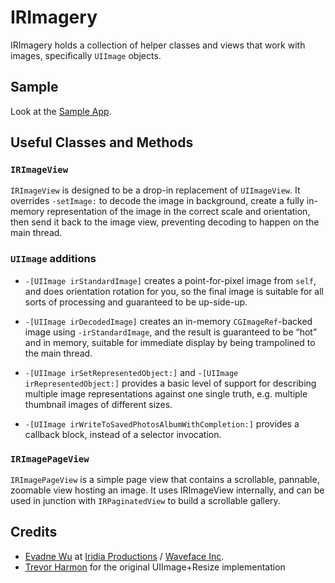 # IRImagery

IRImagery holds a collection of helper classes and views that work with images, specifically `UIImage` objects.

## Sample

Look at the [Sample App](https://github.com/iridia/IRImagery-Sample).

## Useful Classes and Methods

### `IRImageView`

`IRImageView` is designed to be a drop-in replacement of `UIImageView`.  It overrides `-setImage:` to decode the image in background, create a fully in-memory representation of the image in the correct scale and orientation, then send it back to the image view, preventing decoding to happen on the main thread. 

### `UIImage` additions

*	`-[UIImage irStandardImage]` creates a point-for-pixel image from `self`, and does orientation rotation for you, so the final image is suitable for all sorts of processing and guaranteed to be up-side-up.

*	`-[UIImage irDecodedImage]` creates an in-memory `CGImageRef`-backed image using `-irStandardImage`, and the result is guaranteed to be “hot” and in memory, suitable for immediate display by being trampolined to the main thread.

*	`-[UIImage irSetRepresentedObject:]` and `-[UIImage irRepresentedObject:]` provides a basic level of support for describing multiple image representations against one single truth, e.g. multiple thumbnail images of different sizes.

*	`-[UIImage irWriteToSavedPhotosAlbumWithCompletion:]` provides a callback block, instead of a selector invocation.

###	`IRImagePageView`

`IRImagePageView` is a simple page view that contains a scrollable, pannable, zoomable view hosting an image.  It uses IRImageView internally, and can be used in junction with `IRPaginatedView` to build a scrollable gallery.

##	Credits

*	[Evadne Wu](http://twitter.com/evadne) at [Iridia Productions](http://iridia.tw) / [Waveface Inc](http://waveface.com).
*	[Trevor Harmon](http://vocaro.com/trevor/blog/2009/10/12/resize-a-uiimage-the-right-way/) for the original UIImage+Resize implementation
